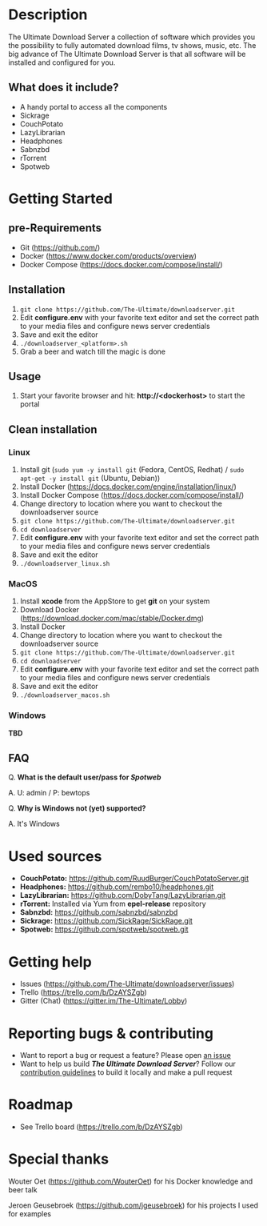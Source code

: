 # Description
The Ultimate Download Server a collection of software which provides you the possibility to fully automated download films, tv shows, music, etc. The big advance of The Ultimate Download Server is that all software will be installed and configured for you.

## What does it include?

* A handy portal to access all the components
* Sickrage
* CouchPotato
* LazyLibrarian
* Headphones
* Sabnzbd
* rTorrent
* Spotweb

# Getting Started
## pre-Requirements
* Git (https://github.com/)
* Docker (https://www.docker.com/products/overview)
* Docker Compose (https://docs.docker.com/compose/install/)

## Installation

1. `git clone https://github.com/The-Ultimate/downloadserver.git`
2. Edit **configure.env** with your favorite text editor and set the correct path to your media files and configure news server credentials
3. Save and exit the editor
4. `./downloadserver_<platform>.sh`
5. Grab a beer and watch till the magic is done

## Usage

1. Start your favorite browser and hit: **http://\<dockerhost\>** to start the portal

## Clean installation
### Linux

1. Install git (`sudo yum -y install git` (Fedora, CentOS, Redhat) / `sudo apt-get -y install git` (Ubuntu, Debian))
2. Install Docker (https://docs.docker.com/engine/installation/linux/)
3. Install Docker Compose (https://docs.docker.com/compose/install/)
4. Change directory to location where you want to checkout the downloadserver source
5. `git clone https://github.com/The-Ultimate/downloadserver.git`
6. `cd downloadserver`
7. Edit **configure.env** with your favorite text editor and set the correct path to your media files and configure news server credentials
8. Save and exit the editor
9. `./downloadserver_linux.sh`

### MacOS

1. Install **xcode** from the AppStore to get **git** on your system
2. Download Docker (https://download.docker.com/mac/stable/Docker.dmg)
3. Install Docker
4. Change directory to location where you want to checkout the downloadserver source
5. `git clone https://github.com/The-Ultimate/downloadserver.git`
6. `cd downloadserver`
7. Edit **configure.env** with your favorite text editor and set the correct path to your media files and configure news server credentials
8. Save and exit the editor
9. `./downloadserver_macos.sh`

### Windows

**TBD**

## FAQ
Q. **What is the default user/pass for _Spotweb_**

A. U: admin / P: bewtops


Q. **Why is Windows not (yet) supported?**

A. It's Windows

# Used sources

* **CouchPotato:** https://github.com/RuudBurger/CouchPotatoServer.git
* **Headphones:** https://github.com/rembo10/headphones.git
* **LazyLibrarian:** https://github.com/DobyTang/LazyLibrarian.git
* **rTorrent:** Installed via Yum from **epel-release** repository
* **Sabnzbd:** https://github.com/sabnzbd/sabnzbd
* **Sickrage:** https://github.com/SickRage/SickRage.git
* **Spotweb:** https://github.com/spotweb/spotweb.git

# Getting help

* Issues (https://github.com/The-Ultimate/downloadserver/issues)
* Trello (https://trello.com/b/DzAYSZgb)
* Gitter (Chat) (https://gitter.im/The-Ultimate/Lobby)

# Reporting bugs & contributing

* Want to report a bug or request a feature? Please open [an issue](https://github.com/The-Ultimate/downloadserver/issues/new)
* Want to help us build **_The Ultimate Download Server_**? Follow our [contribution guidelines](https://github.com/The-Ultimate/downloadserver/CONTRIBUTING) to build it locally and make a pull request

# Roadmap

* See Trello board (https://trello.com/b/DzAYSZgb)

# Special thanks
Wouter Oet (https://github.com/WouterOet) for his Docker knowledge and beer talk

Jeroen Geusebroek (https://github.com/jgeusebroek) for his projects I used for examples
